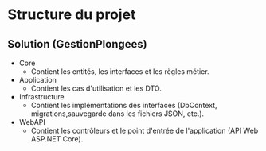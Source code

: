 ﻿# Structure du projet

## Solution (GestionPlongees)

- Core
    - Contient les entités, les interfaces et les règles métier.
- Application
  - Contient les cas d'utilisation et les DTO.
- Infrastructure
    - Contient les implémentations des interfaces (DbContext, migrations,sauvegarde dans les fichiers JSON, etc.).
- WebAPI
    - Contient les contrôleurs et le point d'entrée de l'application (API Web ASP.NET Core).